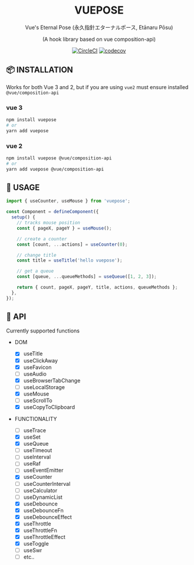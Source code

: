 <div align="center">

# VUEPOSE

Vue's Eternal Pose (永久指針エターナルポース, Etānaru Pōsu)

(A hook library based on vue composition-api)

[![CircleCI](https://circleci.com/gh/Awesome-Creators/vuepose.svg?style=svg&circle-token=74859479154a741060b1bd036508b21782ae7424)](https://circleci.com/gh/Awesome-Creators/vuepose) [![codecov](https://codecov.io/gh/Awesome-Creators/vuepose/branch/master/graph/badge.svg?token=FA4WQGNR20)](https://codecov.io/gh/Awesome-Creators/vuepose)

</div>

## 📦 INSTALLATION

Works for both Vue 3 and 2, but if you are using `vue2` must ensure installed `@vue/composition-api`

### vue 3

```bash
npm install vuepose
# or
yarn add vuepose
```

### vue 2

```bash
npm install vuepose @vue/composition-api
# or
yarn add vuepose @vue/composition-api
```

## 🍳 USAGE

```ts
import { useCounter, useMouse } from 'vuepose';

const Component = defineComponent({
  setup() {
    // tracks mouse position
    const { pageX, pageY } = useMouse();

    // create a counter
    const [count, ...actions] = useCounter(0);

    // change title
    const title = useTitle('hello vuepose');

    // get a queue
    const [queue, ...queueMethods] = useQueue([1, 2, 3]);

    return { count, pageX, pageY, title, actions, queueMethods };
  },
});
```

## 🚀 API

Currently supported functions

- DOM

  - [x] useTitle
  - [x] useClickAway
  - [x] useFavicon
  - [ ] useAudio
  - [x] useBrowserTabChange
  - [ ] useLocalStorage
  - [x] useMouse
  - [ ] useScrollTo
  - [x] useCopyToClipboard

- FUNCTIONALITY

  - [ ] useTrace
  - [x] useSet
  - [x] useQueue
  - [ ] useTimeout
  - [ ] useInterval
  - [ ] useRaf
  - [ ] useEventEmitter
  - [x] useCounter
  - [ ] useCounterInterval
  - [ ] useCalculator
  - [ ] useDynamicList
  - [x] useDebounce
  - [x] useDebounceFn
  - [x] useDebounceEffect
  - [x] useThrottle
  - [x] useThrottleFn
  - [x] useThrottleEffect
  - [x] useToggle
  - [ ] useSwr
  - [ ] etc..
